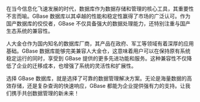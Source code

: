 在当今信息化飞速发展的时代，数据库作为数据存储和管理的核心工具，其重要性不言而喻。GBase 数据库以其卓越的性能和稳定性赢得了市场的广泛认可。作为国产数据库的佼佼者，GBase 不仅具备强大的数据处理能力，还特别注重与国产生态系统的兼容性。

人大金仓作为国内知名的数据库厂商，其产品在政府、军工等领域有着深厚的应用基础。GBase 数据库能够完美兼容人大金仓，这意味着用户可以在保持原有系统稳定运行的同时，享受到 GBase 提供的更多先进功能和服务。这种兼容性不仅降低了企业的迁移成本，也增强了系统的灵活性和扩展性。

选择 GBase 数据库，就是选择了可靠的数据管理解决方案。无论是海量数据的高效存储，还是复杂查询的快速响应，GBase 都能为企业提供强有力的支持。让我们携手共创数据管理的新未来！